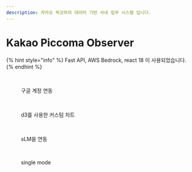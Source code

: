 ```yaml
---
description: 카카오 픽코마의 데이터 기반 사내 업무 시스템 입니다.
---
```


# Kakao Piccoma Observer

{% hint style="info" %}
Fast API, AWS Bedrock, react 18 이 사용되었습니다.
{% endhint %}

<figure><img src="../../.gitbook/assets/스크린샷 2025-03-04 오전 10.06.08.png" alt=""><figcaption><p>구글 계정 연동</p></figcaption></figure>

<figure><img src="../../.gitbook/assets/스크린샷 2025-03-04 오전 10.08.02.png" alt=""><figcaption><p>d3를 사용한 커스텀 차트</p></figcaption></figure>

<figure><img src="../../.gitbook/assets/스크린샷 2025-03-04 오전 10.09.57.png" alt=""><figcaption><p>sLM을 연동</p></figcaption></figure>

<figure><img src="../../.gitbook/assets/스크린샷 2025-03-04 오전 10.10.32.png" alt=""><figcaption><p>single mode</p></figcaption></figure>

<figure><img src="../../.gitbook/assets/스크린샷 2025-03-05 오전 10.34.56.png" alt=""><figcaption></figcaption></figure>

<figure><img src="../../.gitbook/assets/스크린샷 2025-03-05 오전 10.35.11.png" alt=""><figcaption></figcaption></figure>
